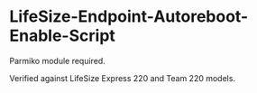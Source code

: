 # LifeSize-Endpoint-Autoreboot-Enable-Script

Parmiko module required.

Verified against LifeSize Express 220 and Team 220 models.
